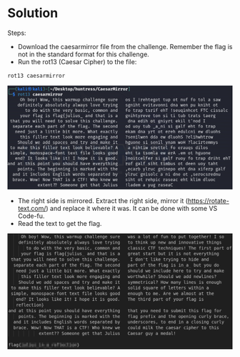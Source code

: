 # Solution
Steps:
- Download the caesarmirror file from the challenge. Remember the flag is not in the standard format for this challenge.
- Run the rot13 (Caesar Cipher) to the file:
```bash
rot13 caesarmirror
```

![Alt text](image.png)

- The right side is mirrored. Extract the right side, mirror it (https://rotate-text.com/) and replace it where it was. It can be done with some VS Code-fu.
- Read the text to get the flag.

![Alt text](image-1.png)
